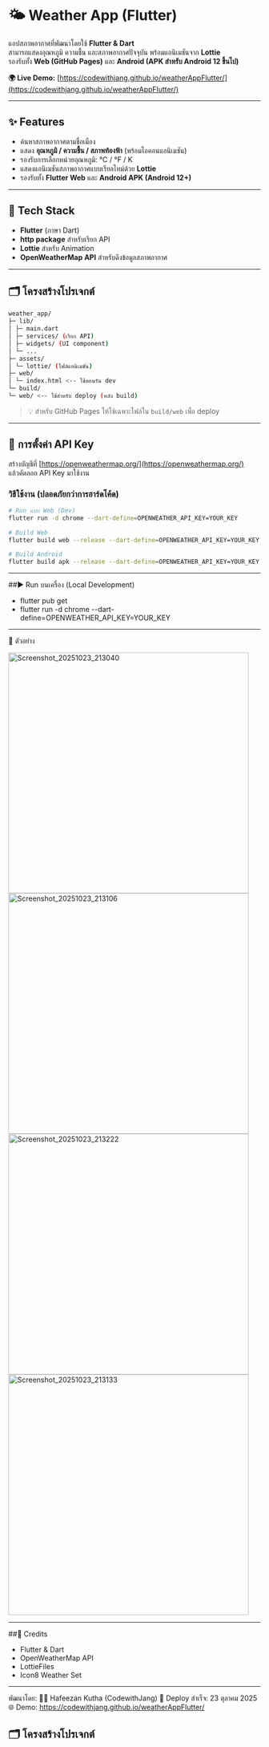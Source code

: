 # 🌤️ Weather App (Flutter)

แอปสภาพอากาศที่พัฒนาโดยใช้ **Flutter & Dart**  
สามารถแสดงอุณหภูมิ ความชื้น และสภาพอากาศปัจจุบัน พร้อมแอนิเมชันจาก **Lottie**  
รองรับทั้ง **Web (GitHub Pages)** และ **Android (APK สำหรับ Android 12 ขึ้นไป)**  

**🌍 Live Demo:** [https://codewithjang.github.io/weatherAppFlutter/](https://codewithjang.github.io/weatherAppFlutter/)

---

## ✨ Features

- ค้นหาสภาพอากาศตามชื่อเมือง  
- แสดง **อุณหภูมิ / ความชื้น / สภาพท้องฟ้า** (พร้อมไอคอนแอนิเมชัน)  
- รองรับการเลือกหน่วยอุณหภูมิ: °C / °F / K  
- แสดงแอนิเมชันสภาพอากาศแบบเรียลไทม์ด้วย **Lottie**  
- รองรับทั้ง **Flutter Web** และ **Android APK (Android 12+)**

---

## 🧱 Tech Stack

- **Flutter** (ภาษา Dart)
- **http package** สำหรับเรียก API
- **Lottie** สำหรับ Animation
- **OpenWeatherMap API** สำหรับดึงข้อมูลสภาพอากาศ

---

## 🗂️ โครงสร้างโปรเจกต์
```bash
weather_app/
├─ lib/
│ ├─ main.dart
│ ├─ services/ (เรียก API)
│ ├─ widgets/ (UI component)
│ └─ ...
├─ assets/
│ └─ lottie/ (ไฟล์แอนิเมชัน)
├─ web/
│ └─ index.html <-- ใช้ตอนรัน dev
└─ build/
└─ web/ <-- ใช้สำหรับ deploy (หลัง build)
```


> 💡 สำหรับ GitHub Pages ให้ใช้เฉพาะไฟล์ใน `build/web` เพื่อ deploy  

---

## 🔑 การตั้งค่า API Key

สร้างบัญชีที่ [https://openweathermap.org/](https://openweathermap.org/)  
แล้วคัดลอก API Key มาใช้งาน

### วิธีใช้งาน (ปลอดภัยกว่าการฮาร์ดโค้ด)
```bash
# Run แบบ Web (Dev)
flutter run -d chrome --dart-define=OPENWEATHER_API_KEY=YOUR_KEY

# Build Web
flutter build web --release --dart-define=OPENWEATHER_API_KEY=YOUR_KEY

# Build Android
flutter build apk --release --dart-define=OPENWEATHER_API_KEY=YOUR_KEY

```
 ---

 ##▶️ Run บนเครื่อง (Local Development)
 - flutter pub get
 - flutter run -d chrome --dart-define=OPENWEATHER_API_KEY=YOUR_KEY

 --- 
 📸 ตัวอย่าง
 
<img height="480" alt="Screenshot_20251023_213040" src="https://github.com/user-attachments/assets/d725c8af-73c7-42f5-9218-ee01df337e07" />
<img height="480" alt="Screenshot_20251023_213106" src="https://github.com/user-attachments/assets/d4d9e6ff-dad2-424a-9867-eac0ae3b644e" />
<img height="480" alt="Screenshot_20251023_213222" src="https://github.com/user-attachments/assets/e78c6fc2-96fe-4662-a9db-dc723a78ffe1" />
<img height="480" alt="Screenshot_20251023_213133" src="https://github.com/user-attachments/assets/cf8f0ef4-c47f-4b47-9e04-262ebd9e782c" />

---

##🙌 Credits

- Flutter & Dart
- OpenWeatherMap API
- LottieFiles
- Icon8 Weather Set


---

พัฒนาโดย:
👩‍💻 Hafeezan Kutha (CodewithJang)
📅 Deploy สำเร็จ: 23 ตุลาคม 2025
🌐 Demo: https://codewithjang.github.io/weatherAppFlutter/

## 🗂️ โครงสร้างโปรเจกต์

